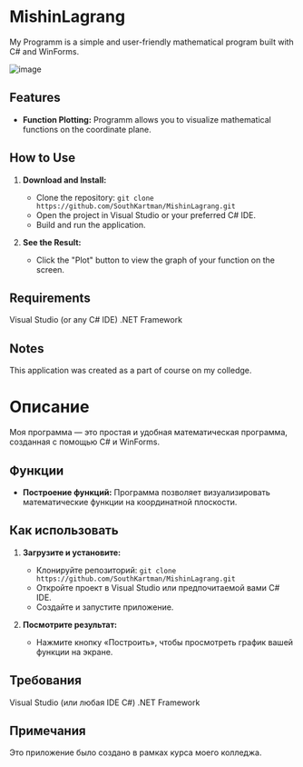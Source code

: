 # MishinLagrang

My Programm is a simple and user-friendly mathematical program built with C# and WinForms.

![image](https://github.com/SouthKartman/MishinLagrang/assets/93534577/4d95fc79-daef-4e65-984b-a0d9e668982b)

## Features

- **Function Plotting:** Programm allows you to visualize mathematical functions on the coordinate plane.

## How to Use

1. **Download and Install:**
   - Clone the repository: `git clone https://github.com/SouthKartman/MishinLagrang.git`
   - Open the project in Visual Studio or your preferred C# IDE.
   - Build and run the application.


2. **See the Result:**
   - Click the "Plot" button to view the graph of your function on the screen.

## Requirements
Visual Studio (or any C# IDE)
.NET Framework


## Notes
This application was created as a part of course on my colledge.


# Описание

Моя программа — это простая и удобная математическая программа, созданная с помощью C# и WinForms.


## Функции

- **Построение функций:** Программа позволяет визуализировать математические функции на координатной плоскости.

## Как использовать

1. **Загрузите и установите:**
    - Клонируйте репозиторий: `git clone https://github.com/SouthKartman/MishinLagrang.git`
    - Откройте проект в Visual Studio или предпочитаемой вами C# IDE.
    - Создайте и запустите приложение.


2. **Посмотрите результат:**
    - Нажмите кнопку «Построить», чтобы просмотреть график вашей функции на экране.

## Требования
Visual Studio (или любая IDE C#)
.NET Framework


## Примечания
Это приложение было создано в рамках курса моего колледжа.
